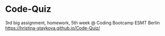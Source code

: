 # Code-Quiz
 3rd big assignment, homework, 5th week @ Coding Bootcamp ESMT Berlin
https://hristina-staykova.github.io/Code-Quiz/
